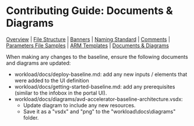# Contributing Guide: Documents & Diagrams

[Overview](../../../CONTRIBUTING.md) | [File Structure](fileStructure.md) | [Banners](contributing/banners.md) | [Naming Standard](namingStandard.md) | [Comments](comments.md) | [Parameters File Samples](parametersFileSamples.md) | [ARM Templates](armTemplates.md) | [Documents & Diagrams](documentsDiagrams.md)

When making any changes to the baseline, ensure the following documents and diagrams are updated:

- workload/docs/deploy-baseline.md: add any new inputs / elements that were added to the UI definition
- workload/docs/getting-started-baseline.md: add any prerequisites (similar to the infobox in the portal UI).
- workload/docs/diagrams/avd-accelerator-baseline-architecture.vsdx:
  - Update diagram to include any new resources.
  - Save it as a "vsdx" and "png" to the "workload\docs\diagrams" folder.